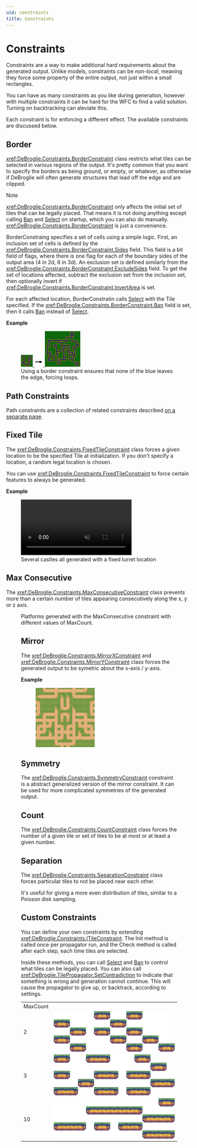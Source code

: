 ```yaml
---
uid: constraints
title: Constraints
---
```


# Constraints

Constraints are a way to make additional hard requirements about the generated output.
Unlike models, constraints can be *non-local*, meaning they force some property of the entire output,
not just within a small rectangles.

You can have as many constraints as you like during generation, however with multiple constraints it 
can be hard for the WFC to find a valid solution. Turning on backtracking can aleviate this.

Each constraint is for enforcing a different effect. The available constraints are discussed below.

## Border

<xref:DeBroglie.Constraints.BorderConstraint> class restricts what tiles can be selected in various regions of the output. It's pretty common that you want to specify the borders as being ground, or empty, or whatever, as otherwise if DeBroglie will often generate structures that lead off the edge and are clipped.

> [!NOTE]
> <xref:DeBroglie.Constraints.BorderConstraint> only affects the initial set of tiles that can be legally placed. That means it is not doing anything except calling [Ban](xref:DeBroglie.TilePropagator.Ban(System.Int32,System.Int32,System.Int32,DeBroglie.Tile)) and [Select](xref:DeBroglie.TilePropagator.Select(System.Int32,System.Int32,System.Int32,DeBroglie.Tile)) on startup, which you can also do manually. <xref:DeBroglie.Constraints.BorderConstraint> is just a convenience.

BorderConstraing specifies a set of cells using a simple logic. First, an inclusion set of cells is defined by the <xref:DeBroglie.Constraints.BorderConstraint.Sides> field. This field is a bit field of flags, where there is one flag for each of the boundary sides of the output area (4 in 2d, 6 in 3d). An exclusion set is defined similarly from the  <xref:DeBroglie.Constraints.BorderConstraint.ExcludeSides> field. To get the set of locations affected, subtract the exclusion set from the inclusion set, then optionally invert if <xref:DeBroglie.Constraints.BorderConstraint.InvertArea> is set.

For each affected location, BorderConstratin calls [Select](xref:DeBroglie.TilePropagator.Select(System.Int32,System.Int32,System.Int32,DeBroglie.Tile)) with the Tile specified. If the <xref:DeBroglie.Constraints.BorderConstraint.Ban> field is set, then it calls [Ban](xref:DeBroglie.TilePropagator.Ban(System.Int32,System.Int32,System.Int32,DeBroglie.Tile)) instead of [Select](xref:DeBroglie.TilePropagator.Select(System.Int32,System.Int32,System.Int32,DeBroglie.Tile)).

**Example**

<figure>
<a href="https://github.com/BorisTheBrave/DeBroglie/blob/master/samples/docs/pathway_overlapping_border.json">
<img src="../images/pathway.png"/>
<img src="../images/arrow.png"/>
<img src="../images/pathway_overlapping_border.png"/>
</a>
<figcaption>Using a border constraint ensures that none of the blue leaves the edge, forcing loops.</figcaption>
</figure>

## Path Constraints

Path constraints are a collection of related constraints described <a href="path_constraints.md">on a separate page</a>.

## Fixed Tile

The <xref:DeBroglie.Constraints.FixedTileConstraint> class forces a given location to be the specified Tile at initialization. If you don't specify a location, a random legal location is chosen.

You can use <xref:DeBroglie.Constraints.FixedTileConstraint> to force certain features to always be generated.

**Example**

<figure>
<a href="https://github.com/BorisTheBrave/DeBroglie/blob/master/samples/castle/castle.json">
<video autoplay loop muted>
  <source src="../images/castle_fixed.webm" type="video/webm">
</video>
</a>
<figcaption>Several castles all generated with a fixed turret location</figcaption>
</figure>

## Max Consecutive

The <xref:DeBroglie.Constraints.MaxConsecutiveConstraint> class prevents more than a certain number of tiles appearing consecutively along the x, y or z axis.

<figure>
<table>
<tr>
<td>
MaxCount
</td>
<td></td>
</tr>
<tr>
<td>2</td>
<td>
<a href="https://github.com/BorisTheBrave/DeBroglie/blob/master/samples/docs/max_constraint_2.json">
<img src="../images/max_constraint_2.png" />
</a>
</td>
</tr>
<tr>
<td>3</td>
<td>
<a href="https://github.com/BorisTheBrave/DeBroglie/blob/master/samples/docs/max_constraint_3.json">
<img src="../images/max_constraint_3.png" />
</a>
</td>
</tr>
<tr>
<td>10</td>
<td>
<a href="https://github.com/BorisTheBrave/DeBroglie/blob/master/samples/docs/max_constraint_10.json">
<img src="../images/max_constraint_10.png" />
</a>
</td>
</tr>
<figcaption>Platforms generated with the MaxConsecutive constraint with different values of MaxCount.</figcaption>
</figure>

## Mirror

The <xref:DeBroglie.Constraints.MirrorXConstraint> and <xref:DeBroglie.Constraints.MirrorYConstraint> class forces the generated output to be symetric about the x-axis / y-axis.

**Example**

<figure>
<a href="https://github.com/BorisTheBrave/DeBroglie/blob/master/samples/grass/mirror_constraint.json">
<img src="../images/mirror_constraint.png"/>
</a>
</figure>

## Symmetry

The <xref:DeBroglie.Constraints.SymmetryConstraint> constraint is a abstract generalized version of the mirror constraint. It can be used for more complicated symmetries of the generated output.

## Count

The <xref:DeBroglie.Constraints.CountConstraint> class forces the number of a given tile or set of tiles to be at most or at least a given number.

## Separation

The <xref:DeBroglie.Constraints.SeparationConstraint> class forces particular tiles to not be placed near each other.

It's useful for giving a more even distribution of tiles, similar to a Poisson disk sampling.

## Custom Constraints

You can define your own constraints by extending <xref:DeBroglie.Constraints.ITileConstraint>. The Init method is called once per propagator run, and the Check method is called after each step, each time tiles are selected. 

Inside these methods, you can call [Select](xref:DeBroglie.TilePropagator.Select(System.Int32,System.Int32,System.Int32,DeBroglie.Tile)) and [Ban](xref:DeBroglie.TilePropagator.Ban(System.Int32,System.Int32,System.Int32,DeBroglie.Tile)) to control what tiles can be legally placed. You can also call <xref:DeBroglie.TilePropagator.SetContradiction> to indicate that something is wrong and generation cannot continue. This will cause the propagator to give up, or backtrack, according to settings.
